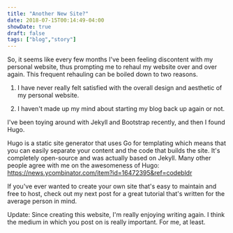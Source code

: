 ```yaml
---
title: "Another New Site?"
date: 2018-07-15T00:14:49-04:00
showDate: true
draft: false
tags: ["blog","story"]
---
```


So, it seems like every few months I've been feeling discontent with my personal website, thus prompting me to rehaul my website over and over again. This frequent rehauling can be boiled down to two reasons.

1. I have never really felt satisfied with the overall design and aesthetic of my personal website.

2. I haven't made up my mind about starting my blog back up again or not.

I've been toying around with Jekyll and Bootstrap recently, and then I found Hugo.

Hugo is a static site generator that uses Go for templating which means that you can easily separate your content and the code that builds the site. It's completely open-source and was actually based on Jekyll. Many other people agree with me on the awesomeness of Hugo: https://news.ycombinator.com/item?id=16472395&ref=codebldr

If you've ever wanted to create your own site that's easy to maintain and free to host, check out my next post for a great tutorial that's written for the average person in mind.

Update: Since creating this website, I'm really enjoying writing again. I think the medium in which you post on is really important. For me, at least.